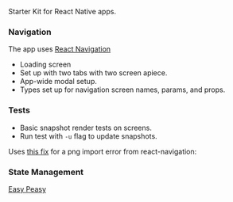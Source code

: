 Starter Kit for React Native apps.

### Navigation

The app uses [React Navigation](https://reactnavigation.org/)

- Loading screen
- Set up with two tabs with two screen apiece.
- App-wide modal setup.
- Types set up for navigation screen names, params, and props.

### Tests

- Basic snapshot render tests on screens.
- Run test with `-u` flag to update snapshots.

Uses [this fix](https://github.com/facebook/jest/issues/2663#issuecomment-341384494) for a png import error from react-navigation:

### State Management

[Easy Peasy](https://easy-peasy.now.sh/docs/introduction/)
